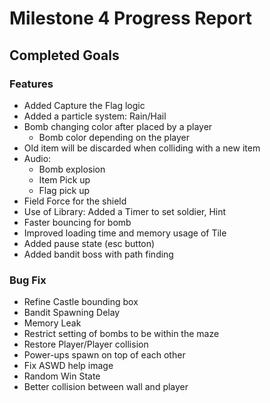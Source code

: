 # Milestone 4 Progress Report
## Completed Goals
### Features
* Added Capture the Flag logic
* Added a particle system: Rain/Hail
* Bomb changing color after placed by a player
  * Bomb color depending on the player
* Old item will be discarded when colliding with a new item
* Audio:
  * Bomb explosion
  * Item Pick up
  * Flag pick up
* Field Force for the shield
* Use of Library: Added a Timer to set soldier, Hint
* Faster bouncing for bomb
* Improved loading time and memory usage of Tile
* Added pause state (esc button)
* Added bandit boss with path finding

### Bug Fix
* Refine Castle bounding box
* Bandit Spawning Delay
* Memory Leak
* Restrict setting of bombs to be within the maze
* Restore Player/Player collision
* Power-ups spawn on top of each other
* Fix ASWD help image
* Random Win State
* Better collision between wall and player
